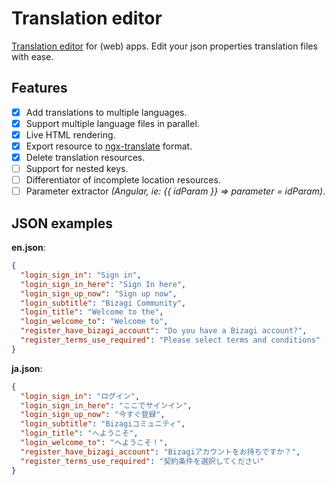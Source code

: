 # Translation editor

[Translation editor](https://juliandavidmr.github.io/i18n-editor/dist/) for (web) apps. Edit your json properties translation files with ease.

## Features

- [x] Add translations to multiple languages.
- [x] Support multiple language files in parallel.
- [x] Live HTML rendering.
- [x] Export resource to [ngx-translate](https://github.com/ngx-translate/core) format.
- [x] Delete translation resources.
- [ ] Support for nested keys.
- [ ] Differentiator of incomplete location resources.
- [ ] Parameter extractor _(Angular, ie: {{ idParam }} => parameter = idParam)_.

## JSON examples

**en.json**:

```json
{
  "login_sign_in": "Sign in",
  "login_sign_in_here": "Sign In here",
  "login_sign_up_now": "Sign up now",
  "login_subtitle": "Bizagi Community",
  "login_title": "Welcome to the",
  "login_welcome_to": "Welcome to",
  "register_have_bizagi_account": "Do you have a Bizagi account?",
  "register_terms_use_required": "Please select terms and conditions"
}
```

**ja.json**:

```json
{
  "login_sign_in": "ログイン",
  "login_sign_in_here": "ここでサインイン",
  "login_sign_up_now": "今すぐ登録",
  "login_subtitle": "Bizagiコミュニティ",
  "login_title": "へようこそ",
  "login_welcome_to": "へようこそ！",
  "register_have_bizagi_account": "Bizagiアカウントをお持ちですか？",
  "register_terms_use_required": "契約条件を選択してください"
}
```
